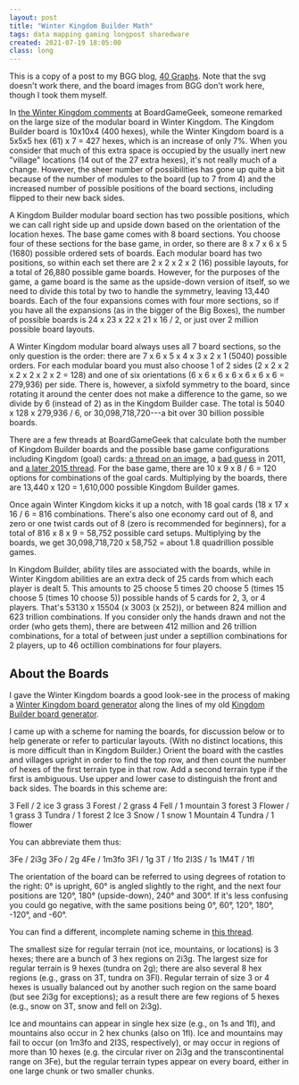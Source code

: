 ```yaml
---
layout: post
title: "Winter Kingdom Builder Math"
tags: data mapping gaming longpost sharedware
created: 2021-07-19 18:05:00
class: long
---
```

This is a copy of a post to my BGG blog, [40 Graphs](https://boardgamegeek.com/blog/8806).  Note that the svg doesn't work there, and the board images from BGG don't work here, though I took them myself.

In [the Winter Kingdom comments](https://boardgamegeek.com/boardgame/303554/winter-kingdom/ratings?comment=1) at BoardGameGeek, someone remarked on the large size of the modular board in Winter Kingdom.  The Kingdom Builder board is 10x10x4 (400 hexes), while the Winter Kingdom board is a 5x5x5 hex (61) x 7 = 427 hexes, which is an increase of only 7%.  When you consider that much of this extra space is occupied by the usually inert new "village" locations (14 out of the 27 extra hexes), it's not really much of a change.  However, the sheer number of possibilities has gone up quite a bit because of the number of modules to the board (up to 7 from 4) and the increased number of possible positions of the board sections, including flipped to their new back sides.

A Kingdom Builder modular board section has two possible positions, which we can call right side up and upside down based on the orientation of the location hexes.  The base game comes with 8 board sections.  You choose four of these sections for the base game, in order, so there are 8 x 7 x 6 x 5 (1680) possible ordered sets of boards.  Each modular board has two positions, so within each set there are 2 x 2 x 2 x 2 (16) possible layouts, for a total of 26,880 possible game boards.  However, for the purposes of the game, a game board is the same as the upside-down version of itself, so we need to divide this total by two to handle the symmetry, leaving 13,440 boards.  Each of the four expansions comes with four more sections, so if you have all the expansions (as in the bigger of the Big Boxes), the number of possible boards is 24 x 23 x 22 x 21 x 16 / 2, or just over 2 million possible board layouts.

A Winter Kingdom modular board always uses all 7 board sections, so the only question is the order:  there are 7 x 6 x 5 x 4 x 3 x 2 x 1 (5040) possible orders.  For each modular board you must also choose 1 of 2 sides (2 x 2 x 2 x 2 x 2 x 2 x 2 = 128) and one of six orientations (6 x 6 x 6 x 6 x 6 x 6 x 6 = 279,936) per side.  There is, however, a sixfold symmetry to the board, since rotating it around the center does not make a difference to the game, so we divide by 6 (instead of 2) as in the Kingdom Builder case.  The total is 5040 x 128 x 279,936 / 6, or 30,098,718,720---a bit over 30 billion possible boards.

There are a few threads at BoardGameGeek that calculate both the number of Kingdom Builder boards and the possible base game configurations including Kingdom (goal) cards: [a thread on an image](https://boardgamegeek.com/image/1082921?commentid=2370737#comment2370737), a [bad guess](https://boardgamegeek.com/thread/701758/8400-different-combinations-kb-cards-boards) in 2011, and [a later 2015 thread](https://boardgamegeek.com/thread/1296784/how-many-possible-game-setup-combinations-are-poss).  For the base game, there are 10 x 9 x 8 / 6 = 120 options for combinations of the goal cards.  Multiplying by the boards, there are 13,440 x 120 = 1,610,000 possible Kingdom Builder games.

Once again Winter Kingdom kicks it up a notch, with 18 goal cards (18 x 17 x 16 / 6 = 816 combinations.  There's also one economy card out of 8, and zero or one twist cards out of 8 (zero is recommended for beginners), for a total of 816 x 8 x 9 = 58,752 possible card setups.  Multiplying by the boards, we get 30,098,718,720 x 58,752 = about 1.8 quadrillion possible games.

In Kingdom Builder, ability tiles are associated with the boards, while in Winter Kingdom abilities are an extra deck of 25 cards from which each player is dealt 5.  This amounts to 25 choose 5 times 20 choose 5 (times 15 choose 5 (times 10 choose 5)) possible hands of 5 cards for 2, 3, or 4 players.  That's 53130 x 15504 (x 3003 (x 252)), or between 824 million and 623 trillion combinations.  If you consider only the hands drawn and not the order (who gets them), there are between 412 million and 26 trillion combinations, for a total of between just under a septillion combinations for 2 players, up to 46 octillion combinations for four players.

## About the Boards

I gave the Winter Kingdom boards a good look-see in the process of making a [Winter Kingdom board generator](/games/kb/winter-board-builder.html) along the lines of my old [Kingdom Builder board generator](/games/kb/board-builder.html).

I came up with a scheme for naming the boards, for discussion below or to help generate or refer to particular layouts.  (With no distinct locations, this is more difficult than in Kingdom Builder.)  Orient the board with the castles and villages upright in order to find the top row, and then count the number of hexes of the first terrain type in that row.  Add a second terrain type if the first is ambiguous.  Use upper and lower case to distinguish the front and back sides.  The boards in this scheme are:

3 Fell / 2 ice 3 grass
3 Forest / 2 grass
4 Fell / 1 mountain 3 forest
3 Flower / 1 grass
3 Tundra / 1 forest
2 Ice 3 Snow / 1 snow
1 Mountain 4 Tundra / 1 flower

You can abbreviate them thus:

3Fe / 2i3g
3Fo / 2g
4Fe / 1m3fo
3Fl / 1g
3T / 1fo
2I3S / 1s
1M4T / 1fl

The orientation of the board can be referred to using degrees of rotation to the right:  0° is upright, 60° is angled slightly to the right, and the next four positions are 120°, 180° (upside-down), 240° and 300°.  If it's less confusing you could go negative, with the same positions being 0°, 60°, 120°, 180°, -120°, and -60°.

You can find a different, incomplete naming scheme in [this thread](https://boardgamegeek.com/thread/2519631/article/36021738#36021738).

The smallest size for regular terrain (not ice, mountains, or locations) is 3 hexes; there are a bunch of 3 hex regions on 2i3g.  The largest size for regular terrain is 9 hexes (tundra on 2g); there are also several 8 hex regions (e.g., grass on 3T, tundra on 3Fl).  Regular terrain of size 3 or 4 hexes is usually balanced out by another such region on the same board (but see 2i3g for exceptions); as a result there are few regions of 5 hexes (e.g., snow on 3T, snow and fell on 2i3g).

Ice and mountains can appear in single hex size (e.g., on 1s and 1fl), and mountains also occur in 2 hex chunks (also on 1fl).  Ice and mountains may fail to occur (on 1m3fo and 2I3S, respectively), or may occur in regions of more than 10 hexes (e.g. the circular river on 2i3g and the transcontinental range on 3Fe), but the regular terrain types appear on every board, either in one large chunk or two smaller chunks.

